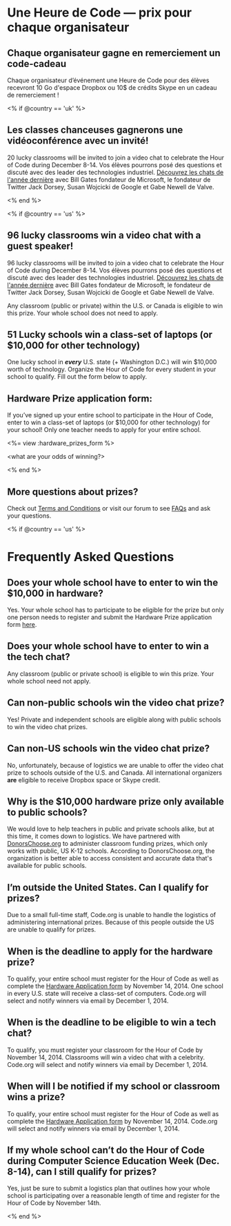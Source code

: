 

# Une Heure de Code — prix pour chaque organisateur

## Chaque organisateur gagne en remerciement un code-cadeau

Chaque organisateur d’événement une Heure de Code pour des élèves recevront 10 Go d'espace Dropbox ou 10$ de crédits Skype en un cadeau de remerciement !

<% if @country == 'uk' %>

## Les classes chanceuses gagnerons une vidéoconférence avec un invité!

20 lucky classrooms will be invited to join a video chat to celebrate the Hour of Code during December 8-14. Vos élèves pourrons posé des questions et discuté avec des leader des technologies industriel. [Découvrez les chats de l'année dernière](http://www.youtube.com/playlist?list=PLzdnOPI1iJNckJ81gRpJe5mR7imAHDl9a) avec Bill Gates fondateur de Microsoft, le fondateur de Twitter Jack Dorsey, Susan Wojcicki de Google et Gabe Newell de Valve.

<% end %>

<% if @country == 'us' %>

## 96 lucky classrooms win a video chat with a guest speaker!

96 lucky classrooms will be invited to join a video chat to celebrate the Hour of Code during December 8-14. Vos élèves pourrons posé des questions et discuté avec des leader des technologies industriel. [Découvrez les chats de l'année dernière](http://www.youtube.com/playlist?list=PLzdnOPI1iJNckJ81gRpJe5mR7imAHDl9a) avec Bill Gates fondateur de Microsoft, le fondateur de Twitter Jack Dorsey, Susan Wojcicki de Google et Gabe Newell de Valve.

Any classroom (public or private) within the U.S. or Canada is eligible to win this prize. Your whole school does not need to apply.

## 51 Lucky schools win a class-set of laptops (or $10,000 for other technology)

One lucky school in ***every*** U.S. state (+ Washington D.C.) will win $10,000 worth of technology. Organize the Hour of Code for every student in your school to qualify. Fill out the form below to apply.

## Hardware Prize application form:

If you’ve signed up your entire school to participate in the Hour of Code, enter to win a class-set of laptops (or $10,000 for other technology) for your school! Only one teacher needs to apply for your entire school.

<%= view :hardware_prizes_form %>

<what are your odds of winning?>

<see a list of all schools signed up for the hour code in your state. one public k-12 school every u.s. state will win class-set laptops.>

<% end %>

## More questions about prizes?

Check out [Terms and Conditions](<%= hoc_uri('/prizes-terms') %>) or visit our forum to see [FAQs](http://support.code.org) and ask your questions.

<% if @country == 'us' %>

# Frequently Asked Questions

## Does your whole school have to enter to win the $10,000 in hardware?

Yes. Your whole school has to participate to be eligible for the prize but only one person needs to register and submit the Hardware Prize application form [here](<%= hoc_uri('/prizes') %>).

## Does your whole school have to enter to win a the tech chat?

Any classroom (public or private school) is eligible to win this prize. Your whole school need not apply.

## Can non-public schools win the video chat prize?

Yes! Private and independent schools are eligible along with public schools to win the video chat prizes.

## Can non-US schools win the video chat prize?

No, unfortunately, because of logistics we are unable to offer the video chat prize to schools outside of the U.S. and Canada. All international organizers **are** eligible to receive Dropbox space or Skype credit.

## Why is the $10,000 hardware prize only available to public schools?

We would love to help teachers in public and private schools alike, but at this time, it comes down to logistics. We have partnered with [DonorsChoose.org](http://donorschoose.org) to administer classroom funding prizes, which only works with public, US K-12 schools. According to DonorsChoose.org, the organization is better able to access consistent and accurate data that's available for public schools.

## I’m outside the United States. Can I qualify for prizes?

Due to a small full-time staff, Code.org is unable to handle the logistics of administering international prizes. Because of this people outside the US are unable to qualify for prizes.

## When is the deadline to apply for the hardware prize?

To qualify, your entire school must register for the Hour of Code as well as complete the [Hardware Application form](<%= hoc_uri('/prizes') %>) by November 14, 2014. One school in every U.S. state will receive a class-set of computers. Code.org will select and notify winners via email by December 1, 2014.

## When is the deadline to be eligible to win a tech chat?

To qualify, you must register your classroom for the Hour of Code by November 14, 2014. Classrooms will win a video chat with a celebrity. Code.org will select and notify winners via email by December 1, 2014.

## When will I be notified if my school or classroom wins a prize?

To qualify, your entire school must register for the Hour of Code as well as complete the [Hardware Application form](<%= hoc_uri('/prizes') %>) by November 14, 2014. Code.org will select and notify winners via email by December 1, 2014.

## If my whole school can’t do the Hour of Code during Computer Science Education Week (Dec. 8-14), can I still qualify for prizes?

Yes, just be sure to submit a logistics plan that outlines how your whole school is participating over a reasonable length of time and register for the Hour of Code by November 14th.

<% end %>